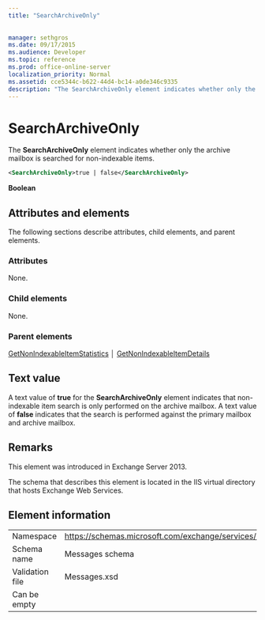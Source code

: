 ```yaml
---
title: "SearchArchiveOnly"
 
 
manager: sethgros
ms.date: 09/17/2015
ms.audience: Developer
ms.topic: reference
ms.prod: office-online-server
localization_priority: Normal
ms.assetid: cce5344c-b622-44d4-bc14-a0de346c9335
description: "The SearchArchiveOnly element indicates whether only the archive mailbox is searched for non-indexable items."
---
```


# SearchArchiveOnly

The **SearchArchiveOnly** element indicates whether only the archive mailbox is searched for non-indexable items. 
  
```xml
<SearchArchiveOnly>true | false</SearchArchiveOnly>
```

 **Boolean**
## Attributes and elements

The following sections describe attributes, child elements, and parent elements.
  
### Attributes

None.
  
### Child elements

None.
  
### Parent elements

[GetNonIndexableItemStatistics](getnonindexableitemstatistics.md) │ [GetNonIndexableItemDetails](getnonindexableitemdetails.md)
  
## Text value

A text value of **true** for the **SearchArchiveOnly** element indicates that non-indexable item search is only performed on the archive mailbox. A text value of **false** indicates that the search is performed against the primary mailbox and archive mailbox. 
  
## Remarks

This element was introduced in Exchange Server 2013.
  
The schema that describes this element is located in the IIS virtual directory that hosts Exchange Web Services.
  
## Element information

|||
|:-----|:-----|
|Namespace  <br/> |https://schemas.microsoft.com/exchange/services/2006/messages  <br/> |
|Schema name  <br/> |Messages schema  <br/> |
|Validation file  <br/> |Messages.xsd  <br/> |
|Can be empty  <br/> ||
   

